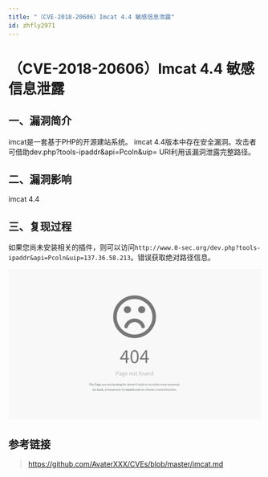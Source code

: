 ```yaml
---
title: "（CVE-2018-20606）Imcat 4.4 敏感信息泄露"
id: zhfly2971
---
```


# （CVE-2018-20606）Imcat 4.4 敏感信息泄露

## 一、漏洞简介

imcat是一套基于PHP的开源建站系统。 imcat 4.4版本中存在安全漏洞。攻击者可借助dev.php?tools-ipaddr&api=Pcoln&uip= URI利用该漏洞泄露完整路径。

## 二、漏洞影响

imcat 4.4

## 三、复现过程

如果您尚未安装相关的插件，则可以访问`http://www.0-sec.org/dev.php?tools-ipaddr&api=Pcoln&uip=137.36.58.213`。错误获取绝对路径信息。

![](../img/841b6d0af7ed1e66c899bca37d6e664e.png)

## 参考链接

> https://github.com/AvaterXXX/CVEs/blob/master/imcat.md